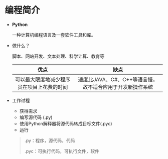 # 编程简介

* **Python**

  一种计算机编程语言及一套软件工具和库。

* 做什么？

  脚本、网站开发、文本处理、科学计算、教育等

  |          优点           |                缺点                 |
  | :-------------------: | :-------------------------------: |
  | 可以最大限度地减少程序员在项目上花费的时间 | 速度比JAVA、C#、C++等语言慢，故不适合应用于开发新操作系统 |

* 工作过程

  * 获得需求
  * 编写源代码 (.py)
  * 使用Python解释器将源代码转成目标文件(.pyc)
  * 运行

  > .py：程序，源代码，代码
  >
  > .pyc：可执行代码，可执行文件，软件